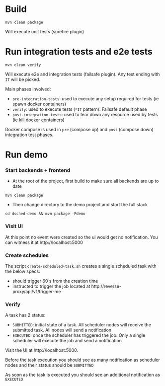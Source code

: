 # Build

`mvn clean package`

Will execute unit tests (surefire plugin)

# Run integration tests and e2e tests

`mvn clean verify`

Will execute e2e and integration tests (failsafe plugin). Any test ending with `IT` will be picked.

Main phases involved:

- `pre-integration-tests`: used to execute any setup required for tests (ie spawn docker containers)
- `verify`: used to execute tests (`*IT` pattern). Failsafe default phase 
- `post-integration-tests`: used to tear down any resource used by tests (ie kill docker containers)

Docker compose is used in `pre` (compose up) and `post` (compose down) integration test phases. 

# Run demo

### Start backends + frontend

- At the root of the project, first build to make sure all backends are up to date

`mvn clean package`

- Then change directory to the demo project and start the full stack

`cd dsched-demo && mvn package -Pdemo`

### Visit UI

At this point no event were created so the ui would get no notification. You can witness it at http://localhost:5000

### Create schedules

The script `create-scheduled-task.sh` creates a single scheduled task with the below specs:

- should trigger 60 s from the creation time
- instructed to trigger the job located at http://reverse-proxy/api/v1/trigger-me

### Verify

A task has 2 status:

- `SUBMITTED`: initial state of a task. All scheduler nodes will receive the submitted task. All nodes will send a notification
- `EXECUTED`: once the scheduler has triggered the job. Only a single scheduler will execute the job and send a notification

Visit the UI at http://localhost:5000.

Before the task execution you should see as many notification as scheduler nodes and their status should be `SUBMITTED`

As soon as the task is executed you should see an additional notification as `EXECUTED`





